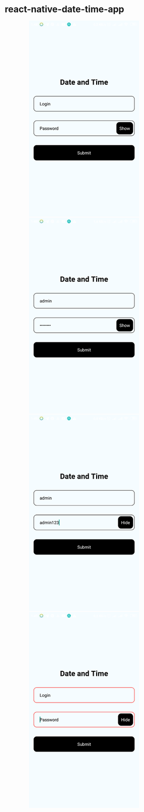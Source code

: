 # react-native-date-time-app
<p align="center">
  <img src="screenshots/Screenshot_2019-08-09-01-48-41-112_com.lowlife.datetimeapp.png" width="350" alt="Screen 1">
  <img src="screenshots/Screenshot_2019-08-09-01-49-32-212_com.lowlife.datetimeapp.png" width="350" alt="Screen 2">
  <img src="screenshots/Screenshot_2019-08-09-01-49-44-469_com.lowlife.datetimeapp.png" width="350" alt="Screen 3">
  <img src="screenshots/Screenshot_2019-08-09-01-49-55-903_com.lowlife.datetimeapp.png" width="350" alt="Screen 4">
</p>
